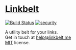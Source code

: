 # [Linkbelt](http://linkbelt.me)

[![Build Status](https://travis-ci.org/adityatrivedi/adityatrivedi.github.io.svg?branch=master)](https://travis-ci.org/adityatrivedi/adityatrivedi.github.io)
[![security](https://hakiri.io/github/linkbelt/linkbelt/master.svg)](https://hakiri.io/github/linkbelt/linkbelt/master)

A utility belt for your links.  
Get in touch at help@linkbelt.me  
[MIT](http://opensource.org/licenses/MIT) license.
